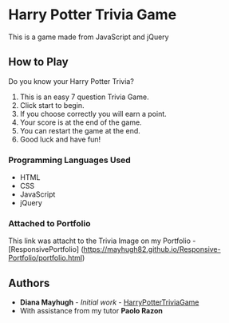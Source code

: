 # Harry Potter Trivia Game

This is a game made from JavaScript and jQuery

## How to Play

Do you know your Harry Potter Trivia?

1. This is an easy 7 question Trivia Game.
2. Click start to begin.
3. If you choose correctly you will earn a point.
4. Your score is at the end of the game.
5. You can restart the game at the end.
6. Good luck and have fun!

### Programming Languages Used

* HTML
* CSS
* JavaScript
* jQuery

### Attached to Portfolio

This link was attacht to the Trivia Image on my Portfolio - [ResponsivePortfolio] (https://mayhugh82.github.io/Responsive-Portfolio/portfolio.html)

## Authors

* **Diana Mayhugh** - *Initial work* - [HarryPotterTriviaGame](https://mayhugh82.github.io/TriviaGame/)
* With assistance from my tutor **Paolo Razon**
